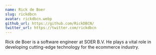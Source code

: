 ```yaml
---
name: Rick de Boer
slug: rickdbcn
avatar: rickdbcn.webp
github_url: https://github.com/RickDBCN/
twitter_url: https://twitter.com/rickdbcn
---
```


Rick de Boer is a software engineer at SOER B.V. He plays a vital role in developing cutting-edge technology for the ecommerce industry.
